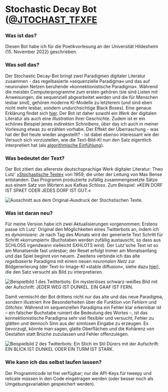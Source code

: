 # Stochastic Decay Bot ([@JTOCHAST_TFXFE](https://twitter.com/JTOCHAST_TFXFE)

### Was ist das?
Diesen Bot habe ich für die Poetikvorlesung an der Universität Hildesheim (15. November 2022) geschrieben.  

### Was soll das?
Der Stochastic Decay-Bot bringt zwei Paradigmen digitaler Literatur zusammen - das regelbasierte »sequenzielle Paradigma« und das auf neuronalen Netzen beruhende »konnektionistische Paradigma«. Während die meisten Computerprogramme zum ersten gehören (sie sind Listen mit Anweisungen, die sequenziell abgearbeitet werden und die für Menschen lesbar sind), gehören moderne KI-Modelle zu letzterem (und sind eben nicht mehr lesbar, sondern undurchsichtige Black Boxes). Eine genaue Erklärung findet sich [hier](https://hannesbajohr.de/wp-content/uploads/2021/09/Kunstliche_Intelligenz_und_digitale_Lite.pdf). Der Bot ist daher sowohl ein _Werk_ der digitalen Literatur als auch eine _Illustration_ ihrer Geschichte. Zudem ist er ein schönes Beispiel jenes _indirekten Schreibens_, über das ich auch in meiner Vorlesung etwas zu erzählen vorhabe. Der Effekt der Überraschung - was hat der Bot heute wieder angestellt? - ist dabei ebenso interessant wie der Versuch sich vorzustellen, wie die Text-Bild-KI nun den Satz eigentlich interpretiert hat (als [algorithmische Einfühlung](https://hannesbajohr.de/wp-content/uploads/2022/09/Bajohr_Algorithmische_Einfuehlung.pdf)). 

### Was bedeutet der Text?
Der Bot zitiert das allererste deutschsprachige Werk digitaler Literatur: Theo Lutz' [»Stochastische Texte«](https://zkm.de/de/werk/stochastische-texte) von 1959, die unter der Leitung von Max Bense entstanden. Das Programm produzierte zufällig zusammengesetzte Sätze aus einem Satz von Wörtern aus Kafkas _Schloss_. Zum Beispiel: »KEIN DORF IST SPAET ODER JEDES DORF IST GUT.«

![Ausschnitt aus dem Original-Ausdruck der Stochstischen Texte.](https://zkm.de/sites/default/files/styles/r17_1280/public/bild/MNK_01624_01580_lutz_stochastische-texte_001.jpg "Ausschnitt aus dem Original-Ausdruck der Stochstischen Texte")

### Was ist daran neu?
Für meine Version habe ich zwei Aktualisierungen vorgenommen: 
Erstens passe ich Lutz' Original den Möglichkeiten eines Twitterbots an, indem ich es _dynamisiere_: Je nach Tag des Monats wird der generierte Text Schritt für Schritt »korrumpiert« (Buchstaben werden zufällig austauscht, so dass aus SCHLOSS irgendwann vielleicht SXHLOTS wird). Der Lutz'sche Text ist so am Monatsende fast unlesbar; der Reset erfolgt immer am Monatsanfang und das Spiel beginnt von neuem.
Zweitens verbinde ich das alte _regelbasierte_ Paradigma mit einem neuen _neuronalen Netz_ zur Bildgenerierung (der Text-to-Image-KI »stable diffusion«, siehe dazu [hier](https://en.wikipedia.org/wiki/Stable_Diffusion)), die den Satz versucht als Bild zu interpretieren. 

![Beispielbild 1 des Twitterbots: Ein mysteriöses schwarz-weißes Bild mit der Aufschrift: JEDER WEG IST DUNKEL. EIN GAAF IST FERN.](https://user-images.githubusercontent.com/20578427/199972653-19b125a7-aecd-481f-8c7e-24e13c25964b.png "JEDER WEG IST DUNKEL. EIN GAAF IST FERN.") 

Damit vermischt der Bot drittens nicht nur das alte und das neue Paradigma, sondern illustriert ihre Besonderheiten über die Funktion von _Fehlern_ und _Glitches_: Während im sequenziellen Paradigma ein Fehler klar erkennbar ist – ein falscher Buchstabe ruiniert die Bedeutung des Wortes –, ist das konnektionistische Paradigma sehr viel flexibler und versucht, Fehler zu glätten und dennoch Sinn aus der sinnlosen Eingabe zu erzeugen. Es bevorzugt, könnte man sagen, glatte Oberflächen und die Kohärenz von Gestalten statt Brüche zuzulassen und Fehler offenzulegen. 

![Beispielbild 2 des Twitterbots: Ein Stich im Stil Dürers mit der Aufschrift: EIN BLICK IST DUNKEL ODER EIN TURM IST STARK.](https://pbs.twimg.com/media/FgfiK6RX0AAFxef?format=jpg&name=small "EIN BLICK IST DUNKEL ODER EIN TURM IST STARK.")

### Wie kann ich das selbst laufen lassen?
Der Programmcode ist frei verfügbar; nur die API-Keys für tweepy und relicate müssen in den Code eingetragen werden (oder besser noch als Umgebungsvariablen gespeichert werden).

